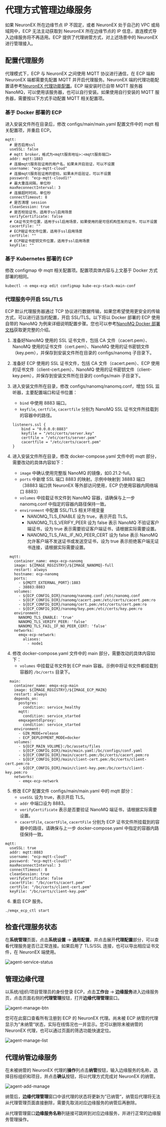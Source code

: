 # 代理方式管理边缘服务

如果 NeuronEX 所在边缘节点 IP 不固定，或者 NeuronEX 处于自己的 VPC 或局域网中，ECP 无法主动获取到 NeuronEX 所在边缘节点的 IP 信息，直连模式导入边缘服务将不再适用。ECP 提供了代理纳管方式，对上述场景中的 NeuronEX 进行管理接入。

## 配置代理服务 

代理模式下，ECP 与 NeuronEX 之间使用 MQTT 协议进行通信，在 ECP 端和 NeuronEX 端都需要先配置 MQTT 并开启代理服务。NeuronEX 端的代理功能配置请参考[NeuronEX 代理功能配置](https://docs.emqx.com/zh/neuronex/latest/admin/sys-configuration.html#%E4%BB%A3%E7%90%86%E5%8A%9F%E8%83%BD%E9%85%8D%E7%BD%AE)。ECP 端安装时已自带 MQTT 服务器 NanoMQ，可以使用该服务器，也可以自行安装。如果使用自行安装的 MQTT 服务器，需要按以下方式手动配置 MQTT 相关配置项。

### 基于 Docker 部署的 ECP

进入安装文件所在目录后，修改 configs/main/main.yaml 配置文件中的 mqtt 相关配置项，并重启 ECP。

```
mqtt:
  # 是否启用ssl
  useSSL: false
  # mqtt broker，格式为<mqtt服务地址>:<mqtt服务端口>
  addr: mqtt:1883
  # 连接mqtt服务验证用的用户名，如果未开启验证，可以不设置
  username: "ecp-mqtt-cloud"
  # 连接mqtt服务验证用的密码，如果未开启验证，可以不设置
  password: "ecp-mqtt-cloud1!"
  # 最大重连间隔，单位秒
  maxReconnectInterval: 3
  # 连接超时时间，单位秒
  connectTimeout: 8
  # 是否清理 session
  cleanSession: true
  # 是否校验证书，适用于ssl启用场景
  verifyCertificate: false
  # CA证书文件位置，适用于ssl启用场景，如果使用的是可信机构签发的证书，可以不设置
  cacertFile: ""
  # ECP端证书文件位置，适用于ssl启用场景
  certFile: ""
  # ECP端证书密钥文件位置，适用于ssl启用场景
  keyFile: ""
```

### 基于 Kubernetes 部署的 ECP

修改 configmap 中 mqtt 相关配置项。配置项具体内容与上文基于 Docker 方式部署的相同。

```
kubectl -n emqx-ecp edit configmap kube-ecp-stack-main-conf
```

### 代理服务中开启 SSL/TLS

ECP 默认代理服务器通过 TCP 协议进行数据传输，如果您希望使用更安全的传输方式，可以进行适当的配置，开启 SSL/TLS。以下将以 Docker 部署的 ECP 使用自带的 NanoMQ 为例来详细说明配置步骤。您也可以参考[NanoMQ Docker 部署文档](https://nanomq.io/docs/zh/latest/installation/docker.html)获取更完整的介绍。

1. 准备好NanoMQ 使用的 SSL 证书文件，包括 CA 文件（cacert.pem）、NanoMQ 使用的证书文件（cert.pem）、NanoMQ 使用的证书密钥文件（key.pem），并保存到安装文件所在目录的 configs/nanomq 子目录下。

2. 准备好 ECP 使用的 SSL 证书文件，包括 CA 文件（cacert.pem）、ECP 使用的证书文件（client-cert.pem）、NanoMQ 使用的证书密钥文件（client-key.pem），并保存到安装文件所在目录的 configs/main 子目录下。

3. 进入安装文件所在目录，修改 configs/nanomq/nanomq.conf，增加 SSL 监听器，主要配置端口和证书位置：

   - `bind` 中使用 8883 端口。
   - `keyfile`,  `certfile`,  `cacertfile` 分别为 NanoMQ SSL 证书文件所挂载到的容器中的路径。

   ```
   listeners.ssl {
       bind = "0.0.0.0:8883"
       keyfile = "/etc/certs/server.key"
       certfile = "/etc/certs/server.pem"
       cacertfile = "/etc/certs/cacert.pem"
   }
   ```

4. 进入安装文件所在目录，修改 docker-compose.yaml 文件中的 mqtt 部分，需要改动的具体内容如下：

   - `image` 中确认使用完整版 NanoMQ 的镜像，如0.21.2-full。
   - `ports` 中新增 SSL 端口 8883 的映射。示例中映射到 38883 端口（38883 端口供 NeuronEX 等外部访问使用，ECP 仍使用容器内网络端口 8883）
   - `volumes` 中挂载证书文件到 NanoMQ 容器，请确保与上一步 nanomq.conf 中指定的容器内路径保持一致。
   - `environment` 中配置 SSL/TLS 相关环境变量
     - NANOMQ_TLS_ENABLE 设为 true，表示开启 TLS。
     - NANOMQ_TLS_VERIFY_PEER 设为 false 表示 NanoMQ 不验证客户端证书，设为 true 表示需要验证客户端证书，请根据实际需要设置。
     - NANOMQ_TLS_FAIL_IF_NO_PEER_CERT 设为 false 表示 NanoMQ 允许客户端不发送证书或发送空证书，设为 true 表示拒绝客户端无证书连接，请根据实际需要设置。

```
  mqtt:
    container_name: emqx-ecp-nanomq
    image: ${IMAGE_REGISTRY}/${IMAGE_NANOMQ}-full
    restart: always
    hostname: ecp-nanomq
    ports:
      - ${MQTT_EXTERNAL_PORT}:1883
      - 38883:8883
    volumes:
      - ${ECP_CONFIG_DIR}/nanomq/nanomq.conf:/etc/nanomq.conf
      - ${ECP_CONFIG_DIR}/nanomq/cacert.pem:/etc/certs/cacert.pem:ro
      - ${ECP_CONFIG_DIR}/nanomq/cert.pem:/etc/certs/cert.pem:ro
      - ${ECP_CONFIG_DIR}/nanomq/key.pem:/etc/certs/key.pem:ro
    environment:
      NANOMQ_TLS_ENABLE: 'true'
      NANOMQ_TLS_VERIFY_PEER: 'false'
      NANOMQ_TLS_FAIL_IF_NO_PEER_CERT: 'false'
    networks:
      emqx-ecp-network:
        aliases:
          - node1
```

4. 修改 docker-compose.yaml 文件中的 main 部分，需要改动的具体内容如下：
   - `volumes` 中挂载证书文件到 ECP main 容器。示例中将证书文件都挂载到容器的 `/bc/certs` 目录下。

```
  main:
    container_name: emqx-ecp-main
    image: ${IMAGE_REGISTRY}/${IMAGE_ECP_MAIN}
    restart: always
    depends_on:
      postgres:
        condition: service_healthy
      mqtt:
        condition: service_started
      emqxagentdlproxy:
        condition: service_started
    environment:
      - GIN_MODE=release
      - ECP_DEPLOYMENT_MODE=docker
    volumes:
      - ${ECP_MAIN_VOLUME}:/bc/assets/files
      - ${ECP_CONFIG_DIR}/main/main.yaml:/bc/configs/conf.yaml
      - ${ECP_CONFIG_DIR}/main/cacert.pem:/bc/certs/cacert.pem:ro
      - ${ECP_CONFIG_DIR}/main/client-cert.pem:/bc/certs/client-cert.pem:ro
      - ${ECP_CONFIG_DIR}/main/client-key.pem:/bc/certs/client-key.pem:ro
    networks:
      - emqx-ecp-network
```

5. 修改 ECP 配置文件 configs/main/main.yaml 中的 mqtt 部分：
   - `useSSL` 设为 true，表示开启 TLS。
   - `addr` 中端口设为 8883。
   - `verifyCertificate` 表示是否要验证 NanoMQ 端证书，请根据实际需要设置。
   - `cacertFile`,  `cacertFile`,  `cacertFile` 分别为 ECP 证书文件所挂载到的容器中的路径，请确保与上一步 docker-compose.yaml 中指定的容器内路径保持一致。

```
mqtt:
  useSSL: true
  addr: mqtt:8883
  username: "ecp-mqtt-cloud"
  password: "ecp-mqtt-cloud1!"
  maxReconnectInterval: 3
  connectTimeout: 8
  cleanSession: true
  verifyCertificate: false
  cacertFile: "/bc/certs/cacert.pem"
  certFile: "/bc/certs/client-cert.pem"
  keyFile: "/bc/certs/client-key.pem"
```

6. 重启 ECP 服务。

```shell
./emqx_ecp_ctl start
```


## 检查代理服务状态 

在**系统管理**页面，点击**系统设置** -> **通用配置**，并点击展开**代理配置**部分，可以查看代理服务是否已正常连接。如果启用了 TLS/SSL 连接，也可以导出相应证书文件，在 NeuronEX 端使用。

![agent-service-status](./_assets/edge-agent-svc-status.png)

## 管理边缘代理

以系统/组织/项目管理员的身份登录 ECP，点击**工作台** -> **边缘服务**进入边缘服务页，点击页面右侧的**代理管理**按钮，打开**边缘代理管理**窗口。

![agent-manage-btn](./_assets/edge-agent-manage-btn.png)

您可在此窗口查看所有注册到 ECP 的 NeuronEX 代理。尚未被 ECP 纳管的代理显示为“未纳管“状态，实际在线情况也一并显示。您可以删除未被纳管的 NeuronEX 代理，也可以通过页面的筛选功能快速定位。

![agent-manage-list](./_assets/edge-agent-manage-list.png)

## 代理纳管边缘服务

在未被纳管的 NeuronEX 代理的**操作**列点击**纳管**按钮，输入边缘服务的名称，选择目标组织和项目，并点击**确认**按钮，将以代理方式完成对 NeuronEX 的纳管。

![agent-add-manage](./_assets/edge-agent-add-manage.png)

纳管后，**边缘代理管理**窗口中该代理的状态将更新为”已纳管“，纳管后代理将无法从代理管理页面直接删除，需要先取消对应边缘服务的纳管后再删除。

从代理管理窗口**边缘服务名称**列链接可跳转到对应边缘服务，并进行正常的边缘服务管理操作。
